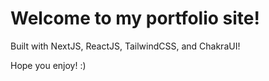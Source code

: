 # Welcome to my portfolio site!
Built with NextJS, ReactJS, TailwindCSS, and ChakraUI!

Hope you enjoy! :)